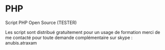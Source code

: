 # PHP
Script PHP Open Source (TESTER)

Les script sont distribué gratuitement pour un usage de formation 
merci de me contacté pour toute demande complémentaire sur skype : anubis.atraxam
